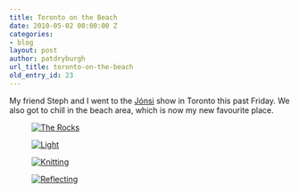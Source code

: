 ```yaml
---
title: Toronto on the Beach
date: 2010-05-02 00:00:00 Z
categories:
- blog
layout: post
author: patdryburgh
url_title: toronto-on-the-beach
old_entry_id: 23
---
```


My friend Steph and I went to the <a href="http://jonsi.com">Jónsi</a> show in Toronto this past Friday. We also got to chill in the beach area, which is now my new favourite place.


<figure class="extra-wide">
  <a href="http://www.flickr.com/photos/7544495@N02/4571465893" title="View 'The Rocks' on Flickr.com"><img alt="The Rocks" src="http://farm5.static.flickr.com/4028/4571465893_81904992cc_b.jpg" /></a>
</figure>

<figure class="extra-wide">
  <a href="http://www.flickr.com/photos/7544495@N02/4571484515" title="View 'Light' on Flickr.com"><img alt="Light" src="http://farm5.static.flickr.com/4070/4571484515_f830dc411e_b.jpg" /></a>
</figure>

<figure class="extra-wide">
  <a href="http://www.flickr.com/photos/7544495@N02/4571517553" title="View 'Knitting' on Flickr.com"><img alt="Knitting" src="http://farm5.static.flickr.com/4044/4571517553_c4183fe05c_b.jpg"/></a>
</figure>

<figure class="extra-wide">
  <a href="http://www.flickr.com/photos/7544495@N02/4571536443" title="View 'Reflecting' on Flickr.com"><img alt="Reflecting" src="http://farm5.static.flickr.com/4011/4571536443_41d72b7d8d_b.jpg"/></a>
</figure>